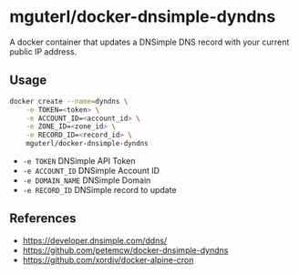 # mguterl/docker-dnsimple-dyndns

A docker container that updates a DNSimple DNS record with your current
public IP address.

## Usage

```sh
docker create --name=dyndns \
    -e TOKEN=<token> \
    -e ACCOUNT_ID=<account_id> \
    -e ZONE_ID=<zone_id> \
    -e RECORD_ID=<record_id> \
    mguterl/docker-dnsimple-dyndns
```

* `-e TOKEN` DNSimple API Token
* `-e ACCOUNT_ID` DNSimple Account ID
* `-e DOMAIN_NAME` DNSimple Domain
* `-e RECORD_ID` DNSimple record to update

## References

* https://developer.dnsimple.com/ddns/
* https://github.com/petemcw/docker-dnsimple-dyndns
* https://github.com/xordiv/docker-alpine-cron
